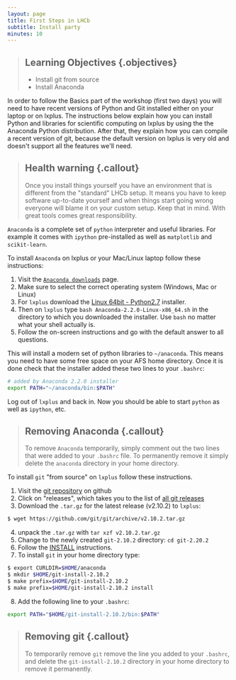 ```yaml
---
layout: page
title: First Steps in LHCb
subtitle: Install party
minutes: 10
---
```

> ## Learning Objectives {.objectives}
>
> * Install git from source
> * Install Anaconda

In order to follow the Basics part of the workshop (first two days) you will
need to have recent versions of Python and Git installed either on your laptop
or on lxplus.
The instructions below explain how you can install Python and libraries for
scientific computing on lxplus by using the the Anaconda Python distribution.
After that, they explain how you can compile a recent version of git, because
the default version on lxplus is very old and doesn't support all the features
we'll need.

> ## Health warning {.callout}
> Once you install things yourself you have an environment that is different
> from the "standard" LHCb setup. It means you have to keep software up-to-date
> yourself and when things start going wrong everyone will blame it on your
> custom setup. Keep that in mind. With great tools comes great responsibility.

`Anaconda` is a complete set of `python` interpreter and useful libraries. For example
it comes with `ipython` pre-installed as well as `matplotlib` and `scikit-learn`.

To install `Anaconda` on lxplus or your Mac/Linux laptop follow these
instructions:

1. Visit the [`Anaconda downloads`](http://continuum.io/downloads) page.
2. Make sure to select the correct operating system (Windows, Mac or Linux)
3. For `lxplus` download the [Linux 64bit - Python2.7](https://3230d63b5fc54e62148e-c95ac804525aac4b6dba79b00b39d1d3.ssl.cf1.rackcdn.com/Anaconda-2.2.0-Linux-x86_64.sh)
   installer.
4. Then on `lxplus` type `bash Anaconda-2.2.0-Linux-x86_64.sh` in the
   directory to which you downloaded the installer. Use `bash` no matter
   what your shell actually is.
5. Follow the on-screen instructions and go with the default answer to
   all questions.

This will install a modern set of python libraries to `~/anaconda`. This means you
need to have some free space on your AFS home directory. Once it is done check
that the installer added these two lines to your `.bashrc`:

```bash
# added by Anaconda 2.2.0 installer
export PATH="~/anaconda/bin:$PATH"
````

Log out of `lxplus` and back in. Now you should be able to start `python` as well as
`ipython`, etc.

> ## Removing Anaconda {.callout}
> To remove `Anaconda` temporarily, simply comment out the two lines that were
> added to your `.bashrc` file. To permanently remove it simply delete the `anaconda`
> directory in your home directory.

To install `git` "from source" on `lxplus` follow these instructions.

1. Visit the [git repository](https://github.com/git/git) on github
2. Click on "releases", which takes you to the list of [all git releases](https://github.com/git/git/releases)
3. Download the `.tar.gz` for the latest release (v2.10.2) to `lxplus`:
```bash
$ wget https://github.com/git/git/archive/v2.10.2.tar.gz
```
4. unpack the `.tar.gz` with `tar xzf v2.10.2.tar.gz`
5. Change to the newly created `git-2.10.2` directory: `cd git-2.20.2`
6. Follow the [INSTALL](https://github.com/git/git/blob/master/INSTALL)
   instructions.
7. To install `git` in your home directory type:
```bash
$ export CURLDIR=$HOME/anaconda
$ mkdir $HOME/git-install-2.10.2
$ make prefix=$HOME/git-install-2.10.2
$ make prefix=$HOME/git-install-2.10.2 install
```
8. Add the following line to your `.bashrc`:
```bash
export PATH="$HOME/git-install-2.10.2/bin:$PATH"
```

> ## Removing git {.callout}
> To temporarily remove `git` remove the line you added to your `.bashrc`, and delete
> the `git-install-2.10.2` directory in your home directory to remove it permanently.
